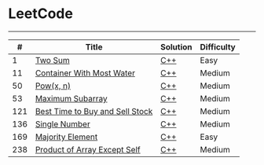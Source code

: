 # LeetCode
---
| # | Title | Solution | Difficulty |
|---| ----- | -------- | ---------- |
|1|[Two Sum](https://leetcode.com/problems/two-sum/)| [C++](./0001.%20Two%20Sum/solution2.cpp)|Easy|
|11|[Container With Most Water](https://leetcode.com/problems/container-with-most-water/)| [C++](./0011.%20Container%20With%20Most%20Water/solution.cpp)|Medium|
|50|[Pow(x, n)](https://leetcode.com/problems/powx-n/)| [C++](./0050.%20Pow(x%2C%20n)/solution.cpp)|Medium|
|53|[Maximum Subarray](https://leetcode.com/problems/maximum-subarray/)| [C++](./0053.%20Maximum%20Subarray%20Sum/solution3.cpp)|Medium|
|121|[Best Time to Buy and Sell Stock](https://leetcode.com/problems/best-time-to-buy-and-sell-stock/)| [C++](./0121.%20Best%20Time%20to%20Buy%20and%20Sell%20Stock/solution.cpp)|Medium|
|136|[Single Number](https://leetcode.com/problems/single-number/)| [C++](./0136.%20Single%20Number/solution.cpp)|Medium|
|169|[Majority Element](https://leetcode.com/problems/majority-element/) | [C++](./0169.%20Majority%20Element/solution3.cpp)|Easy|
|238|[Product of Array Except Self](https://leetcode.com/problems/product-of-array-except-self/)| [C++](./0238.%20Product%20of%20Array%20Except%20Self/solution.cpp)|Medium|

